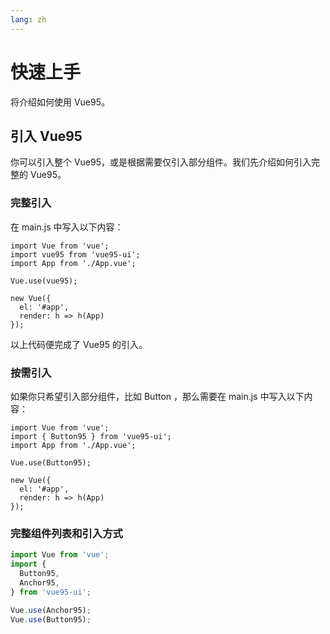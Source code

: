 ```yaml
---
lang: zh
---
```

# 快速上手

将介绍如何使用 Vue95。

## 引入 Vue95

你可以引入整个 Vue95，或是根据需要仅引入部分组件。我们先介绍如何引入完整的 Vue95。

### 完整引入

在 main.js 中写入以下内容：

```js{2,5}
import Vue from 'vue';
import vue95 from 'vue95-ui';
import App from './App.vue';

Vue.use(vue95);

new Vue({
  el: '#app',
  render: h => h(App)
});
```

以上代码便完成了 Vue95 的引入。

### 按需引入

如果你只希望引入部分组件，比如 Button ，那么需要在 main.js 中写入以下内容：

```js{2,5}
import Vue from 'vue';
import { Button95 } from 'vue95-ui';
import App from './App.vue';

Vue.use(Button95);

new Vue({
  el: '#app',
  render: h => h(App)
});
```

### 完整组件列表和引入方式

```js
import Vue from 'vue';
import {
  Button95,
  Anchor95,
} from 'vue95-ui';

Vue.use(Anchor95);
Vue.use(Button95);
```